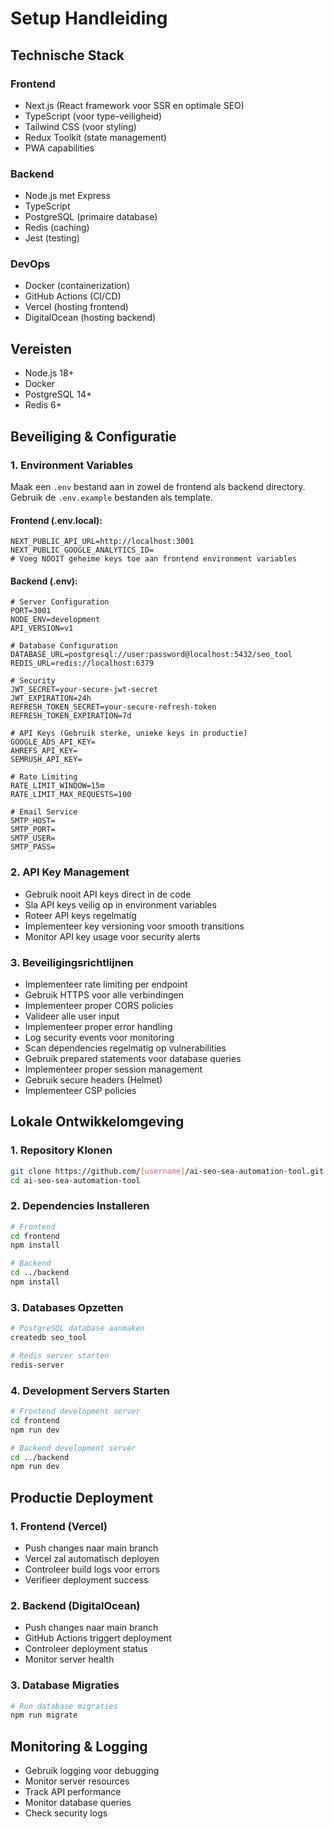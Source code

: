 # Setup Handleiding

## Technische Stack

### Frontend
- Next.js (React framework voor SSR en optimale SEO)
- TypeScript (voor type-veiligheid)
- Tailwind CSS (voor styling)
- Redux Toolkit (state management)
- PWA capabilities

### Backend
- Node.js met Express
- TypeScript
- PostgreSQL (primaire database)
- Redis (caching)
- Jest (testing)

### DevOps
- Docker (containerization)
- GitHub Actions (CI/CD)
- Vercel (hosting frontend)
- DigitalOcean (hosting backend)

## Vereisten
- Node.js 18+
- Docker
- PostgreSQL 14+
- Redis 6+

## Beveiliging & Configuratie

### 1. Environment Variables
Maak een `.env` bestand aan in zowel de frontend als backend directory. Gebruik de `.env.example` bestanden als template.

#### Frontend (.env.local):
```
NEXT_PUBLIC_API_URL=http://localhost:3001
NEXT_PUBLIC_GOOGLE_ANALYTICS_ID=
# Voeg NOOIT geheime keys toe aan frontend environment variables
```

#### Backend (.env):
```
# Server Configuration
PORT=3001
NODE_ENV=development
API_VERSION=v1

# Database Configuration
DATABASE_URL=postgresql://user:password@localhost:5432/seo_tool
REDIS_URL=redis://localhost:6379

# Security
JWT_SECRET=your-secure-jwt-secret
JWT_EXPIRATION=24h
REFRESH_TOKEN_SECRET=your-secure-refresh-token
REFRESH_TOKEN_EXPIRATION=7d

# API Keys (Gebruik sterke, unieke keys in productie)
GOOGLE_ADS_API_KEY=
AHREFS_API_KEY=
SEMRUSH_API_KEY=

# Rate Limiting
RATE_LIMIT_WINDOW=15m
RATE_LIMIT_MAX_REQUESTS=100

# Email Service
SMTP_HOST=
SMTP_PORT=
SMTP_USER=
SMTP_PASS=
```

### 2. API Key Management
- Gebruik nooit API keys direct in de code
- Sla API keys veilig op in environment variables
- Roteer API keys regelmatig
- Implementeer key versioning voor smooth transitions
- Monitor API key usage voor security alerts

### 3. Beveiligingsrichtlijnen
- Implementeer rate limiting per endpoint
- Gebruik HTTPS voor alle verbindingen
- Implementeer proper CORS policies
- Valideer alle user input
- Implementeer proper error handling
- Log security events voor monitoring
- Scan dependencies regelmatig op vulnerabilities
- Gebruik prepared statements voor database queries
- Implementeer proper session management
- Gebruik secure headers (Helmet)
- Implementeer CSP policies

## Lokale Ontwikkelomgeving

### 1. Repository Klonen
```bash
git clone https://github.com/[username]/ai-seo-sea-automation-tool.git
cd ai-seo-sea-automation-tool
```

### 2. Dependencies Installeren
```bash
# Frontend
cd frontend
npm install

# Backend
cd ../backend
npm install
```

### 3. Databases Opzetten
```bash
# PostgreSQL database aanmaken
createdb seo_tool

# Redis server starten
redis-server
```

### 4. Development Servers Starten
```bash
# Frontend development server
cd frontend
npm run dev

# Backend development server
cd ../backend
npm run dev
```

## Productie Deployment

### 1. Frontend (Vercel)
- Push changes naar main branch
- Vercel zal automatisch deployen
- Controleer build logs voor errors
- Verifieer deployment success

### 2. Backend (DigitalOcean)
- Push changes naar main branch
- GitHub Actions triggert deployment
- Controleer deployment status
- Monitor server health

### 3. Database Migraties
```bash
# Run database migraties
npm run migrate
```

## Monitoring & Logging
- Gebruik logging voor debugging
- Monitor server resources
- Track API performance
- Monitor database queries
- Check security logs
